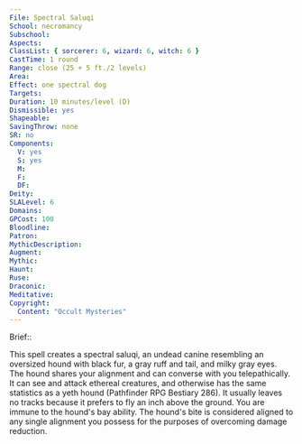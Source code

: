 ```yaml
---
File: Spectral Saluqi
School: necromancy
Subschool: 
Aspects: 
ClassList: { sorcerer: 6, wizard: 6, witch: 6 }
CastTime: 1 round
Range: close (25 + 5 ft./2 levels)
Area: 
Effect: one spectral dog
Targets: 
Duration: 10 minutes/level (D)
Dismissible: yes
Shapeable: 
SavingThrow: none
SR: no
Components:
  V: yes
  S: yes
  M: 
  F: 
  DF: 
Deity: 
SLALevel: 6
Domains: 
GPCost: 100
Bloodline: 
Patron: 
MythicDescription: 
Augment: 
Mythic: 
Haunt: 
Ruse: 
Draconic: 
Meditative: 
Copyright:
  Content: "Occult Mysteries"
---
```

Brief:: 

This spell creates a spectral saluqi, an undead canine resembling an oversized hound with black fur, a gray ruff and tail, and milky gray eyes. The hound shares your alignment and can converse with you telepathically. It can see and attack ethereal creatures, and otherwise has the same statistics as a yeth hound (Pathfinder RPG Bestiary 286). It usually leaves no tracks because it prefers to fly an inch above the ground. You are immune to the hound's bay ability. The hound's bite is considered aligned to any single alignment you possess for the purposes of overcoming damage reduction.
